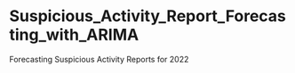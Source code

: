 # Suspicious_Activity_Report_Forecasting_with_ARIMA
 Forecasting Suspicious Activity Reports for 2022

